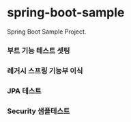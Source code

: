 # spring-boot-sample
Spring Boot Sample Project.

### 부트 기능 테스트 셋팅
### 레거시 스프링 기능부 이식
### JPA 테스트
### Security 샘플테스트

